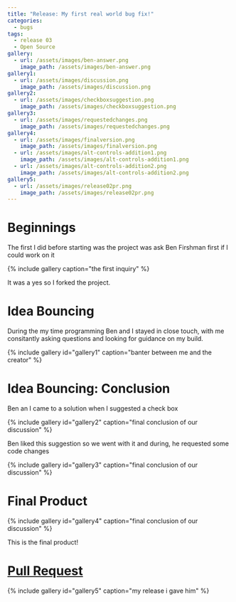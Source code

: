 ```yaml
---
title: "Release: My first real world bug fix!"
categories:
  - bugs
tags:
  - release 03
  - Open Source
gallery:
  - url: /assets/images/ben-answer.png
    image_path: /assets/images/ben-answer.png
gallery1:
  - url: /assets/images/discussion.png
    image_path: /assets/images/discussion.png
gallery2:
  - url: /assets/images/checkboxsuggestion.png
    image_path: /assets/images/checkboxsuggestion.png
gallery3:
  - url: /assets/images/requestedchanges.png
    image_path: /assets/images/requestedchanges.png
gallery4:
  - url: /assets/images/finalversion.png
    image_path: /assets/images/finalversion.png
  - url: /assets/images/alt-controls-addition1.png
    image_path: /assets/images/alt-controls-addition1.png
  - url: /assets/images/alt-controls-addition2.png
    image_path: /assets/images/alt-controls-addition2.png
gallery5:
  - url: /assets/images/release02pr.png
    image_path: /assets/images/release02pr.png
---
```


# Beginnings

The first I did before starting was the project was ask Ben Firshman first if I could work on it

{% include gallery caption="the first inquiry" %}

It was a yes so I forked the project.

# Idea Bouncing

During the my time programming Ben and I stayed in close touch, with me consitantly asking questions and looking for guidance on my build.

{% include gallery id="gallery1" caption="banter between me and the creator" %}

# Idea Bouncing: Conclusion

Ben an I came to a solution when I suggested a check box

{% include gallery id="gallery2" caption="final conclusion of our discussion" %}

Ben liked this suggestion so we went with it and during, he requested some code changes

{% include gallery id="gallery3" caption="final conclusion of our discussion" %}

# Final Product

{% include gallery id="gallery4" caption="final conclusion of our discussion" %}

This is the final product!

# [Pull Request](https://github.com/bfirsh/jsnes-web/pull/69)

{% include gallery id="gallery5" caption="my release i gave him" %}
